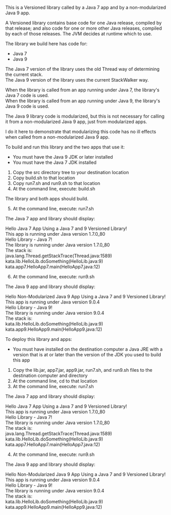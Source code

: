 This is a Versioned library called by a Java 7 app and by a non-modularized Java 9 app.

A Versioned library contains base code for one Java release, compiled by that release;
and also code for one or more other Java releases, compiled by each of those releases. 
The JVM decides at runtime which to use.  

The library we build here has code for:

- Java 7
- Java 9

The Java 7 version of the library uses the old Thread way of determining the current stack.  
The Java 9 version of the library uses the current StackWalker way.

When the library is called from an app running under Java 7, 
the library's Java 7 code is used.  
When the library is called from an app running under Java 9, 
the library's Java 9 code is used.

The Java 9 library code is modularized, 
but this is not necessary for calling it from a non-modularized Java 9 app, 
just from modularized apps.

I do it here to demonstrate that modularizing this code has no ill effects
when called from a non-modularized Java 9 app.

To build and run this library and the two apps that use it:

- You must have the Java 9 JDK or later installed
- You must have the Java 7 JDK installed

1. Copy the src directory tree to your destination location
2. Copy build.sh to that location
3. Copy run7.sh and run9.sh to that location
4. At the command line, execute: build.sh

The library and both apps should build.

5. At the command line, execute: run7.sh

The Java 7 app and library should display:

Hello Java 7 App Using a Java 7 and 9 Versioned Library!  
This app is running under Java version 1.7.0_80  
Hello Library - Java 7!  
The library is running under Java version 1.7.0_80  
The stack is:  
java.lang.Thread.getStackTrace(Thread.java:1589)  
kata.lib.HelloLib.doSomething(HelloLib.java:9)  
kata.app7.HelloApp7.main(HelloApp7.java:12)  

6. At the command line, execute: run9.sh

The Java 9 app and library should display:

Hello Non-Modularized Java 9 App Using a Java 7 and 9 Versioned Library!  
This app is running under Java version 9.0.4  
Hello Library - Java 9!  
The library is running under Java version 9.0.4  
The stack is:  
kata.lib.HelloLib.doSomething(HelloLib.java:9)  
kata.app9.HelloApp9.main(HelloApp9.java:12) 

To deploy this library and apps:

- You must have installed on the destination computer a Java JRE 
with a version that is at or later than the version of the JDK you used
to build this app

1. Copy the lib.jar, app7.jar, app9.jar, run7.sh, and run9.sh files to the destination computer and directory
2. At the command line, cd to that location
3. At the command line, execute: run7.sh

The Java 7 app and library should display:

Hello Java 7 App Using a Java 7 and 9 Versioned Library!  
This app is running under Java version 1.7.0_80  
Hello Library - Java 7!  
The library is running under Java version 1.7.0_80  
The stack is:  
java.lang.Thread.getStackTrace(Thread.java:1589)  
kata.lib.HelloLib.doSomething(HelloLib.java:9)  
kata.app7.HelloApp7.main(HelloApp7.java:12)

4. At the command line, execute: run9.sh

The Java 9 app and library should display:

Hello Non-Modularized Java 9 App Using a Java 7 and 9 Versioned Library!  
This app is running under Java version 9.0.4  
Hello Library - Java 9!  
The library is running under Java version 9.0.4  
The stack is:  
kata.lib.HelloLib.doSomething(HelloLib.java:9)  
kata.app9.HelloApp9.main(HelloApp9.java:12) 
